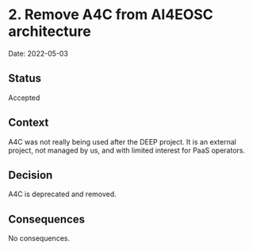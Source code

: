 # 2. Remove A4C from AI4EOSC architecture

Date: 2022-05-03

## Status

Accepted

## Context

A4C was not really being used after the DEEP project. It is an external
project, not managed by us, and with limited interest for PaaS operators.

## Decision

A4C is deprecated and removed.

## Consequences

No consequences.
